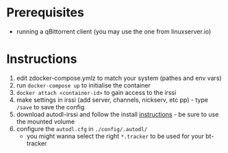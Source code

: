 # Prerequisites
* running a qBittorrent client (you may use the one from linuxserver.io)

# Instructions
1. edit zdocker-compose.ymlz to match your system (pathes and env vars)
1. run `docker-compose up` to initialise the container
1. `docker attach <container-id>` to gain access to the irssi
1. make settings in irssi (add server, channels, nickserv, etc pp) - type `/save` to save the config
1. download autodl-irssi and follow the install [instructions](https://autodl-community.github.io/autodl-irssi/installation/) - be sure to use the mounted volume
1. configure the `autodl.cfg` in `./config/.autodl/`
    * you might wanna select the right `*.tracker` to be used for your bt-tracker